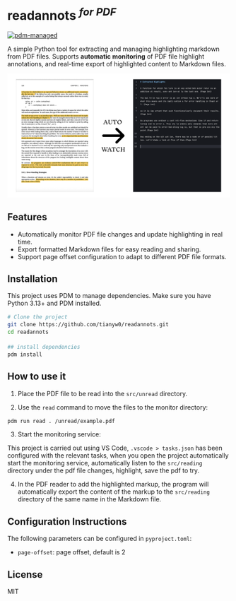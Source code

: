 # readannots <sup><em>for PDF</em></sup>

[![pdm-managed](https://img.shields.io/endpoint?url=https%3A%2F%2Fcdn.jsdelivr.net%2Fgh%2Fpdm-project%2F.github%2Fbadge.json)](https://pdm-project.org)

A simple Python tool for extracting and managing highlighting markdown from PDF files. Supports <strong>automatic monitoring</strong> of PDF file highlight annotations, and real-time export of highlighted content to Markdown files.

![](./docs/readannots.png)

## Features

- Automatically monitor PDF file changes and update highlighting in real time.
- Export formatted Markdown files for easy reading and sharing.
- Support page offset configuration to adapt to different PDF file formats.

## Installation

This project uses PDM to manage dependencies. Make sure you have Python 3.13+ and PDM installed.

```bash
# Clone the project
git clone https://github.com/tianyw0/readannots.git
cd readannots

## install dependencies
pdm install
```

## How to use it

1. Place the PDF file to be read into the `src/unread` directory.

2. Use the `read` command to move the files to the monitor directory:

```bash
pdm run read . /unread/example.pdf
```

3. Start the monitoring service:

This project is carried out using VS Code, `.vscode > tasks.json` has been configured with the relevant tasks, when you open the project automatically start the monitoring service, automatically listen to the `src/reading` directory under the pdf file changes, highlight, save the pdf to try.

4. In the PDF reader to add the highlighted markup, the program will automatically export the content of the markup to the `src/reading` directory of the same name in the Markdown file.

## Configuration Instructions

The following parameters can be configured in `pyproject.toml`:

- `page-offset`: page offset, default is 2

## License

MIT
